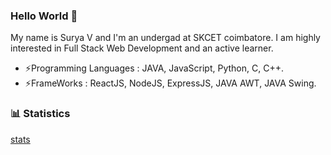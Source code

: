 
<!Link>
[stats]:https://github-readme-stats.vercel.app/api?username=SuryaVelumani&include_all_commits=true&count_private=true&show_icons=true&title_color=3498db&bg_color=ffffff00&text_color=718096
### Hello World 👋
 My name is Surya V and I'm an undergad at SKCET coimbatore. I am highly interested in Full Stack Web Development and an active learner.
 - ⚡Programming Languages : JAVA, JavaScript, Python, C, C++.
 - ⚡FrameWorks : ReactJS, NodeJS, ExpressJS, JAVA AWT, JAVA Swing.
### :bar_chart: Statistics
[stats]
<!--
- 🔭 I’m currently working on ...
- 🌱 I’m currently learning ...
- 👯 I’m looking to collaborate on ...
- 🤔 I’m looking for help with ...
- 💬 Ask me about ...
- 📫 How to reach me: ...
- 😄 Pronouns: ...
- ⚡ Fun fact: ...
-->
